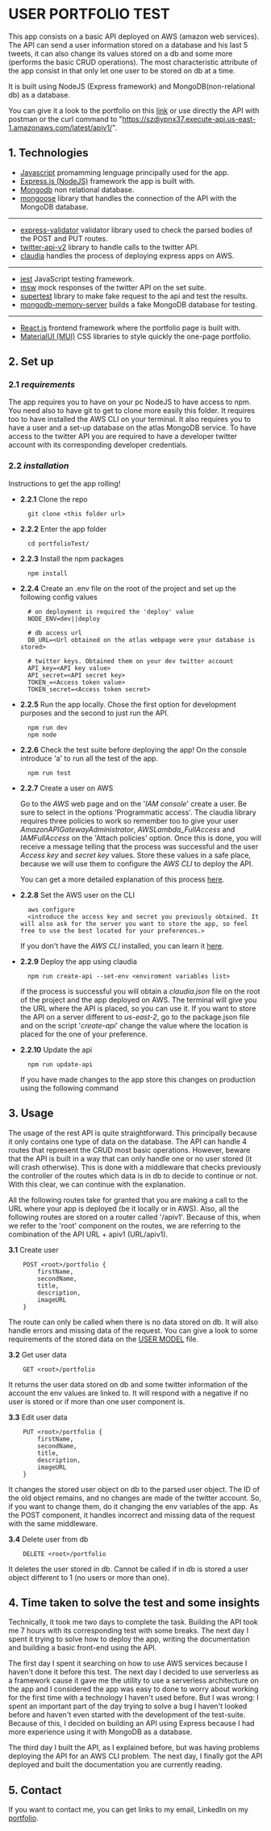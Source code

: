 #  USER PORTFOLIO TEST
This app consists on a basic API deployed on AWS (amazon web services). The API can send a user information stored on a database and his last 5 tweets, it can also change its values stored on a db and some more (performs the basic CRUD operations). The most characteristic attribute of the app consist in that only let one user to be stored on db at a time.

It is built using NodeJS (Express framework) and MongoDB(non-relational db) as a database.

You can give it a look to the portfolio on this [link](/todo:) or use directly the API with postman or the curl command to "https://szdiypnx37.execute-api.us-east-1.amazonaws.com/latest/apiv1/".

## 1. Technologies
- [Javascript](/https://www.javascript.com/) promamming lenguage principally used for the app.
- [Express.js (NodeJS)](/https://expressjs.com/) framework the app is built with.
- [Mongodb](/https://www.mongodb.com/) non relational database.
- [mongoose](/https://mongoosejs.com/) library that handles the connection of the API with the MongoDB database.
---
- [express-validator](/https://express-validator.github.io/docs/) validator library used to check the parsed bodies of the POST and PUT routes.
- [twitter-api-v2](/https://www.npmjs.com/package/twitter-api-v2) library to handle calls to the twitter API.
- [claudia](/https://claudiajs.com/tutorials/serverless-express.html) handles the process of deploying express apps on AWS.
---
-  [jest](/https://jestjs.io/) JavaScript testing framework.
-  [msw](/https://mswjs.io/) mock responses of the twitter API on the set suite.
-  [supertest](/https://www.npmjs.com/package/supertest) library to make fake request to the api and test the results.
-  [mongodb-memory-server](/https://github.com/nodkz/mongodb-memory-server) builds a fake MongoDB database for testing.
---
- [React.js](/https://reactjs.org/) frontend framework where the portfolio page is built with.
- [MaterialUI (MUI)](/https://mui.com/) CSS libraries to style quickly the one-page portfolio.

## 2. Set up
### 2.1 *requirements*
The app requires you to have on your pc NodeJS to have access to npm. You need also to have git to get to clone more easily this folder. It requires too to have installed the AWS CLI on your terminal. It also requires you to have a user and a set-up database on the atlas MongoDB service. To have access to the twitter API you are required to have a developer twitter account with its corresponding developer credentials.
### 2.2 *installation*
Instructions to get the app rolling!

- **2.2.1** Clone the repo

        git clone <this folder url>
    
- **2.2.2** Enter the app folder

        cd portfolioTest/

- **2.2.3** Install the npm packages

        npm install

- **2.2.4** Create an .env file on the root of the project and set up the following config values

        # on deployment is required the 'deploy' value
        NODE_ENV=dev||deploy

        # db access url
        DB_URL=<Url obtained on the atlas webpage were your database is stored>

        # twitter keys. Obtained them on your dev twitter account
        API_key=<API key value>
        API_secret=<API secret key>
        TOKEN_=<Access token value>
        TOKEN_secret=<Access token secret>

- **2.2.5** Run the app locally. Chose the first option for development purposes and the second to just run the API.

        npm run dev
        npm node

- **2.2.6** Check the test suite before deploying the app! On the console introduce 'a' to run all the test of the app.

        npm run test

- **2.2.7** Create a user on AWS

    Go to the *AWS* web page and on the '*IAM console*' create a user. Be sure to select in the options 'Programmatic access'. The claudia library requires three policies to work so remember too to give your user *AmazonAPIGatewayAdministrator*, *AWSLambda_FullAccess* and *IAMFullAccess* on the 'Attach policies' option. Once this is done, you will receive a message telling that the process was successful and the user *Access key* and *secret key* values. Store these values in a safe place, because we will use them to configure the *AWS CLI* to deploy the API.

    You can get a more detailed explanation of this process [here](/https://medium.com/@johndyer24/simple-steps-to-deploy-an-express-server-to-aws-lambda-with-claudia-js-26c25f8745b5).

- **2.2.8** Set the AWS user on the CLI

        aws configure
        <introduce the access key and secret you previously obtained. It will also ask for the server you want to store the app, so feel free to use the best located for your preferences.>    

    If you don't have the *AWS CLI* installed, you can learn it [here](/https://docs.aws.amazon.com/cli/latest/userguide/getting-started-install.html).

- **2.2.9** Deploy the app using claudia

        npm run create-api --set-env <enviroment variables list>
    if the process is successful you will obtain a *claudia.json* file on the root of the project and the app deployed on AWS. The terminal will give you the URL where the API is placed, so you can use it. If you want to store the API on a server different to *us-east-2*, go to the package.json file and on the script '*create-api*' change the value where the location is placed for the one of your preference.

- **2.2.10** Update the api

        npm run update-api

    If you have made changes to the app store this changes on production using the following command

## 3. Usage
The usage of the rest API is quite straightforward. This principally because it only contains one type of data on the database. The API can handle 4 routes that represent the CRUD most basic operations. However, beware that the API is built in a way that can only handle one or no user stored (it will crash otherwise). This is done with a middleware that checks previously the controller of the routes which data is in db to decide to continue or not. With this clear, we can continue with the explanation.

All the following routes take for granted that you are making a call to the URL where your app is deployed (be it locally or in AWS). Also, all the following routes are stored on a router called '/apiv1'. Because of this, when we refer to the 'root' component on the routes, we are referring to the combination of the API URL + apiv1 (URL/apiv1).

**3.1** Create user

        POST <root>/portfolio {
            firstName,
            secondName,
            title,
            description,
            imageURL
        }

The route can only be called when there is no data stored on db. It will also handle errors and missing data of the request. You can give a look to some requirements of the stored data on the [USER MODEL](/https://github.com/Matevito/portfolioTest/blob/main/models/User.js) file.

**3.2** Get user data

        GET <root>/portfolio 

It returns the user data stored on db and some twitter information of the account the env values are linked to. It will respond with a negative if no user is stored or if more than one user component is.

**3.3** Edit user data

        PUT <root>/portfolio {
            firstName,
            secondName,
            title,
            description,
            imageURL
        }

It changes the stored user object on db to the parsed user object. The ID of the old object remains, and no changes are made of the twitter account. So, if you want to change them, do it changing the env variables of the app. As the POST component, it handles incorrect and missing data of the request with the same middleware.

**3.4** Delete user from db

        DELETE <root>/portfolio 

It deletes the user stored in db. Cannot be called if in db is stored a user object different to 1 (no users or more than one).

## 4. Time taken to solve the test and some insights
Technically, it took me two days to complete the task. Building the API took me 7 hours with its corresponding test with some breaks. The next day I spent it trying to solve how to deploy the app, writing the documentation and building a basic front-end using the API.

The first day I spent it searching on how to use AWS services because I haven't done it before this test. The next day I decided to use serverless as a framework cause it gave me the utility to use a serverless architecture on the app and I considered the app was easy to done to worry about working for the first time with a technology I haven't used before. But I was wrong: I spent an important part of the day trying to solve a bug I haven't looked before and haven't even started with the development of the test-suite. Because of this, I decided on building an API using Express because I had more experience using it with MongoDB as a database.

The third day I built the API, as I explained before, but was having problems deploying the API for an AWS CLI problem. The next day, I finally got the API deployed and built the documentation you are currently reading.

## 5. Contact
If you want to contact me, you can get links to my email, LinkedIn on my [portfolio](www.mateodiazdev.com).